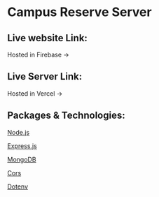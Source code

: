# Campus Reserve Server

## Live website Link:

Hosted in Firebase ->

## Live Server Link:

Hosted in Vercel ->

## Packages & Technologies:

[Node.js](https://nodejs.org/en)

[Express.js](https://expressjs.com)

[MongoDB](https://www.mongodb.com/atlas/database)

[Cors](https://www.npmjs.com/package/cors)

[Dotenv](https://www.npmjs.com/package/dotenv)
